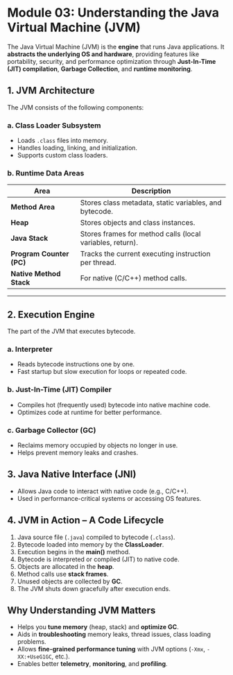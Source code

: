 # Module 03: Understanding the Java Virtual Machine (JVM)

The Java Virtual Machine (JVM) is the **engine** that runs Java applications. It **abstracts the underlying OS and hardware**, providing features like portability, security, and performance optimization through **Just-In-Time (JIT) compilation**, **Garbage Collection**, and **runtime monitoring**.


## 1. **JVM Architecture**

The JVM consists of the following components:

### a. **Class Loader Subsystem**

* Loads `.class` files into memory.
* Handles loading, linking, and initialization.
* Supports custom class loaders.

### b. **Runtime Data Areas**

| Area                     | Description                                               |
| ------------------------ | --------------------------------------------------------- |
| **Method Area**          | Stores class metadata, static variables, and bytecode.    |
| **Heap**                 | Stores objects and class instances.                       |
| **Java Stack**           | Stores frames for method calls (local variables, return). |
| **Program Counter (PC)** | Tracks the current executing instruction per thread.      |
| **Native Method Stack**  | For native (C/C++) method calls.                          |

---

## 2. **Execution Engine**

The part of the JVM that executes bytecode.

### a. **Interpreter**

* Reads bytecode instructions one by one.
* Fast startup but slow execution for loops or repeated code.

### b. **Just-In-Time (JIT) Compiler**

* Compiles hot (frequently used) bytecode into native machine code.
* Optimizes code at runtime for better performance.

### c. **Garbage Collector (GC)**

* Reclaims memory occupied by objects no longer in use.
* Helps prevent memory leaks and crashes.


## 3. **Java Native Interface (JNI)**

* Allows Java code to interact with native code (e.g., C/C++).
* Used in performance-critical systems or accessing OS features.

## 4. **JVM in Action – A Code Lifecycle**

1. Java source file (`.java`) compiled to bytecode (`.class`).
2. Bytecode loaded into memory by the **ClassLoader**.
3. Execution begins in the **main()** method.
4. Bytecode is interpreted or compiled (JIT) to native code.
5. Objects are allocated in the **heap**.
6. Method calls use **stack frames**.
7. Unused objects are collected by **GC**.
8. The JVM shuts down gracefully after execution ends.


##  Why Understanding JVM Matters

* Helps you **tune memory** (heap, stack) and **optimize GC**.
* Aids in **troubleshooting** memory leaks, thread issues, class loading problems.
* Allows **fine-grained performance tuning** with JVM options (`-Xmx`, `-XX:+UseG1GC`, etc.).
* Enables better **telemetry**, **monitoring**, and **profiling**.
